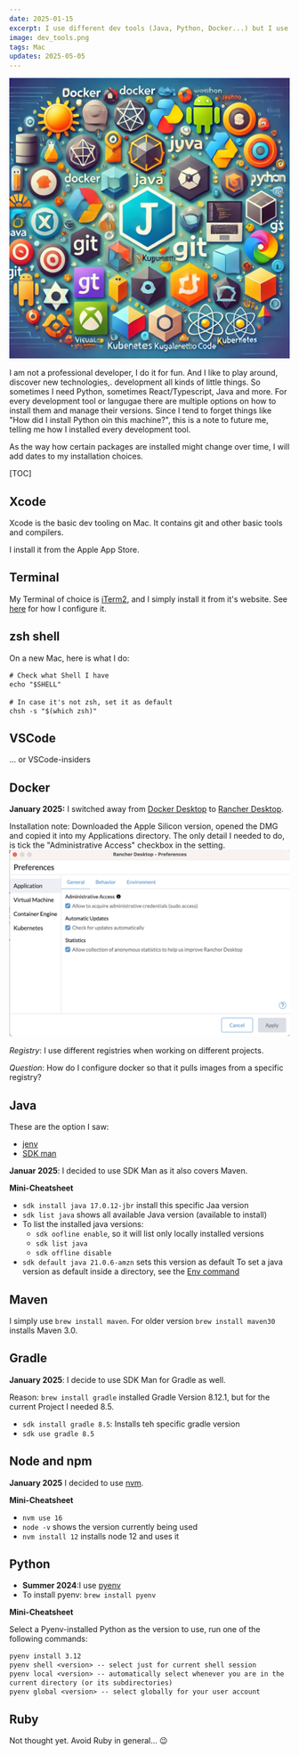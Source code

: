 ```yaml
---
date: 2025-01-15
excerpt: I use different dev tools (Java, Python, Docker...) but I use some of them only rarely. So I forget how I installed them, what version manager I used etc. So this is the note to future me to look it up.
image: dev_tools.png
tags: Mac
updates: 2025-05-05
---
```


![Funny pic from AI](dev_tools.png)

I am not a professional developer, I do it for fun. And I like to play around, discover new technologies,. development all kinds of little things. So sometimes I need Python, sometimes React/Typescript, Java and more. For every development tool or langugae there are multiple options on how to install them and manage their versions. Since I tend to forget things like "How did I install Python oin this machine?", this is a note to future me, telling me how I installed every development tool. 

As the way how certain packages are installed might change over time, I will add dates to my installation choices.

[TOC]

## Xcode

Xcode is the basic dev tooling on Mac. It contains git and other basic tools and compilers.

I install it from the Apple App Store.

## Terminal

My Terminal of choice is [iTerm2](https://iterm2.com), and I simply install it from it's website. See [here](/setting-up-my-terminal/) for how I configure it.

## zsh shell

On a new Mac, here is what I do:

```shell
# Check what Shell I have
echo "$SHELL"

# In case it's not zsh, set it as default
chsh -s "$(which zsh)"

```

## VSCode 

... or VSCode-insiders

## Docker

**January 2025:** I switched away from [Docker Desktop](https://www.docker.com/products/docker-desktop/) to [Rancher Desktop](https://rancherdesktop.io).

Installation note: Downloaded the Apple Silicon version, opened the DMG and copied it into my Applications directory. The only detail I needed to do, is tick the "Administrative Access" checkbox in the setting.
![alt text](rancher_prefs.png)

*Registry*: I use different registries when working on different projects. 

*Question*: How do I configure docker so that it pulls images from a specific registry?

## Java

These are the option I saw:

* [jenv](https://github.com/jenv/jenv)
* [SDK man](https://sdkman.io)

**Januar 2025**: I decided to use SDK Man as it also covers Maven. 

**Mini-Cheatsheet**

* `sdk install java 17.0.12-jbr` install this specific Jaa version
* `sdk list java` shows all available Java version (available to install)
* To list the installed java versions:
  * `sdk oofline enable`, so it will list only locally installed versions
  * `sdk list java`
  * `sdk offline disable`
* `sdk default java 21.0.6-amzn` sets this version as default
To set a java version as default inside a directory, see the [Env command](https://sdkman.io/usage/#env-command)

## Maven
I simply use `brew install maven`. For older version `brew install maven30` installs Maven 3.0.

## Gradle

**January 2025**: I decide to use SDK Man for Gradle as well.

Reason: `brew install gradle` installed Gradle Version 8.12.1, but for the current Project I needed 8.5. 

* `sdk install gradle 8.5`: Installs teh specific gradle version
* `sdk use gradle 8.5`

## Node and npm

**January 2025** I decided to use [nvm](https://github.com/nvm-sh/nvm). 

**Mini-Cheatsheet**

* `nvm use 16`
* `node -v` shows the version currently being used
* `nvm install 12` installs node 12 and uses it

## Python

* **Summer 2024**:I use [pyenv](https://github.com/pyenv/pyenv)
* To install pyenv: `brew install pyenv`

**Mini-Cheatsheet**

Select a Pyenv-installed Python as the version to use, run one of the following commands:

```shell
pyenv install 3.12
pyenv shell <version> -- select just for current shell session
pyenv local <version> -- automatically select whenever you are in the current directory (or its subdirectories)
pyenv global <version> -- select globally for your user account
```

## Ruby

Not thought yet. Avoid Ruby in general... 😉
